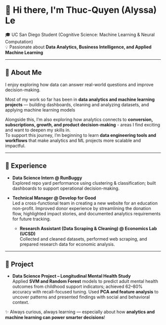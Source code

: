 # 👋 Hi there, I'm Thuc-Quyen (Alyssa) Le

🎓 UC San Diego Student (Cognitive Science: Machine Learning & Neural Computation)  
💡 Passionate about **Data Analytics, Business Intelligence, and Applied Machine Learning**  

---

## 🧠 About Me
I enjoy exploring how data can answer real-world questions and improve decision-making.  

Most of my work so far has been in **data analytics and machine learning projects** — building dashboards, cleaning and analyzing datasets, and applying machine learning models

Alongside this, I’m also exploring how analytics connects to **conversion, subscriptions, growth, and product decision-making** - areas I find exciting and want to deepen my skills in.  
To support this journey, I’m beginning to learn **data engineering tools and workflows** that make analytics and ML projects more scalable and impactful.  

---

## 💼 Experience

- **Data Science Intern @ RunBuggy**  
  Explored repo yard performance using clustering & classification; built dashboards to support operational decision-making.  

- **Technical Manager @ Develop for Good**  
  Led a cross-functional team in creating a new website for an education non-profit. Improved donor experience by streamlining the donation flow, highlighted impact stories, and documented analytics requirements for future tracking.

  - **Research Assistant (Data Scraping & Cleaning) @ Economics Lab (UCSD)**  
  Collected and cleaned datasets, performed web scraping, and prepared research data for economic analysis.  

---
## 💼 Project
- **Data Science Project – Longitudinal Mental Health Study**  
  Applied **SVM and Random Forest** models to predict adult mental health outcomes from childhood support indicators; achieved 62–80% accuracy with recall-focused tuning. Used **PCA and feature analysis** to uncover patterns and presented findings with social and behavioral context.

✨ Always curious, always learning — especially about how **analytics and machine learning can power smarter decisions**!
